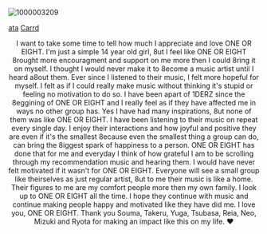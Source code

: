![1000003209](https://github.com/user-attachments/assets/9dc30fc4-6f23-428d-af05-88c913d59837)


[ata](https://chr1stmas3ve1.atabook.org)
 [Carrd](https://oneoreight.carrd.co)

  <p align="center">I want to take some time to tell how much I appreciate and love ONE OR EIGHT. I'm just a simple 14 year old girl, 8ut I feel like ONE OR EIGHT 8rought more encouragment and support on me more then I could 8ring it on myself. I thought I would never make it to 8ecome a music artist until I heard a8out them. Ever since I listened to their music, I felt more hopeful for myself. I felt as if I could really make music without thinking it's stupid or feeling no motivation to do so. I have been apart of 1DERZ since the 8eggining of ONE OR EIGHT and I really feel as if they have affected me in ways no other group has. Yes I have had many inspirations, 8ut none of them was like ONE OR EIGHT. I have been listening to their music on repeat every single day. I enjoy their interactions and how joyful and positive they are even if it's the smallest 8ecause even the smallest thing a group can do, can bring the 8iggest spark of happiness to a person. ONE OR EIGHT has done that for me and everyday I think of how grateful I am to be scrolling through my recommendation music and hearing them. I would have never felt motivated if it wasn't for ONE OR EIGHT. Everyone will see a small group like theirselves as just regular artist, 8ut to me their music is like a home. Their figures to me are my comfort people more then my own family. I look up to ONE OR EIGHT all the time. I hope they continue with music and continue making people happy and motivated like they have did me. I love you, ONE OR EIGHT.  Thank you Souma, Takeru, Yuga, Tsubasa, Reia, Neo, Mizuki and Ryota for making an impact like this on my life. ❤️</p>

